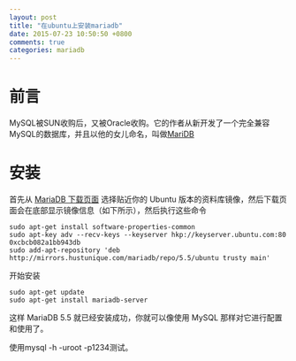```yaml
---
layout: post
title: "在ubuntu上安装mariadb"
date: 2015-07-23 10:50:50 +0800
comments: true
categories: mariadb 
---
```


# 前言
MySQL被SUN收购后，又被Oracle收购。它的作者从新开发了一个完全兼容MySQL的数据库，并且以他的女儿命名，叫做[MariDB](https://mariadb.org/)

# 安装

首先从 [MariaDB 下载页面](http://downloads.mariadb.org/mariadb/repositories/) 选择贴近你的 Ubuntu 版本的资料库镜像，然后下载页面会在底部显示镜像信息（如下所示），然后执行这些命令

	sudo apt-get install software-properties-common
	sudo apt-key adv --recv-keys --keyserver hkp://keyserver.ubuntu.com:80 0xcbcb082a1bb943db
	sudo add-apt-repository 'deb http://mirrors.hustunique.com/mariadb/repo/5.5/ubuntu trusty main'
开始安装

	sudo apt-get update
	sudo apt-get install mariadb-server

这样 MariaDB 5.5 就已经安装成功，你就可以像使用 MySQL 那样对它进行配置和使用了。

使用mysql -h -uroot -p1234测试。